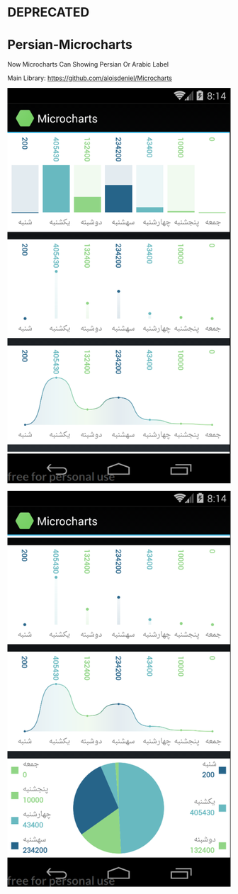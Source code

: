 # DEPRECATED

# Persian-Microcharts
Now Microcharts Can Showing Persian Or Arabic Label

Main Library: https://github.com/aloisdeniel/Microcharts


![alt text](https://raw.githubusercontent.com/c0mm4nDer/Persian-Microcharts/master/Microcharts.Samples.Droid/Picture/1.PNG)


![alt text](https://raw.githubusercontent.com/c0mm4nDer/Persian-Microcharts/master/Microcharts.Samples.Droid/Picture/2.PNG)
